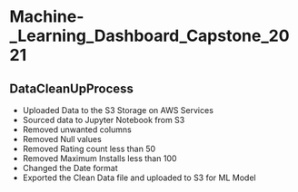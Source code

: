 # Machine-_Learning_Dashboard_Capstone_2021

## DataCleanUpProcess

- Uploaded Data to the S3 Storage on AWS Services
- Sourced data to Jupyter Notebook from S3
- Removed unwanted columns
- Removed Null values
- Removed Rating count less than 50
- Removed Maximum Installs less than 100
- Changed the Date format 
- Exported the Clean Data file and uploaded to S3 for ML Model 

